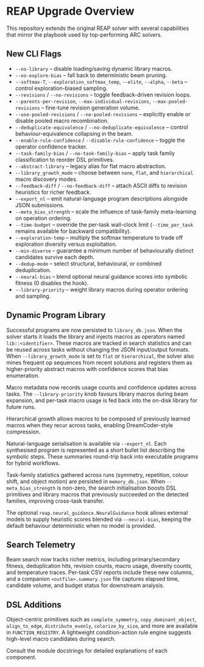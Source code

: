 # REAP Upgrade Overview

This repository extends the original REAP solver with several capabilities that
mirror the playbook used by top-performing ARC solvers.

## New CLI Flags

- `--no-library` – disable loading/saving dynamic library macros.
- `--no-explore-bias` – fall back to deterministic beam pruning.
- `--softmax-T`, `--exploration_softmax_temp`, `--elite`, `--alpha`, `--beta`
  – control exploration-biased sampling.
- `--revisions` / `--no-revisions` – toggle feedback-driven revision loops.
- `--parents-per-revision`, `--max-individual-revisions`,
  `--max-pooled-revisions` – fine-tune revision generation volume.
- `--use-pooled-revisions` / `--no-pooled-revisions` – explicitly enable or
  disable pooled macro recombination.
- `--deduplicate-equivalence` / `--no-deduplicate-equivalence` – control
  behaviour-equivalence collapsing in the beam.
- `--enable-rule-confidence` / `--disable-rule-confidence` – toggle the
  operator confidence tracker.
- `--task-family-bias` / `--no-task-family-bias` – apply task family
  classification to reorder DSL primitives.
- `--abstract-library` – legacy alias for flat macro abstraction.
- `--library_growth_mode` – choose between `none`, `flat`, and `hierarchical`
  macro discovery modes.
- `--feedback-diff` / `--no-feedback-diff` – attach ASCII diffs to revision
  heuristics for richer feedback.
- `--export_nl` – emit natural-language program descriptions alongside JSON
  submissions.
- `--meta_bias_strength` – scale the influence of task-family meta-learning on
  operation ordering.
- `--time-budget` – override the per-task wall-clock limit (`--time_per_task`
  remains available for backward compatibility).
- `--exploration-temp` – multiply the softmax temperature to trade off
  exploration diversity versus exploitation.
- `--min-diverse` – guarantee a minimum number of behaviourally distinct
  candidates survive each depth.
- `--dedup-mode` – select structural, behavioural, or combined deduplication.
- `--neural-bias` – blend optional neural guidance scores into symbolic
  fitness (0 disables the hook).
- `--library-priority` – weight library macros during operator ordering and
  sampling.

## Dynamic Program Library

Successful programs are now persisted to `library_db.json`. When the solver
starts it loads the library and injects macros as operators named
`lib::<identifier>`. These macros are tracked in search statistics and can be
reused across tasks without changing the JSON input/output formats. When
`--library_growth_mode` is set to `flat` or `hierarchical`, the solver also
mines frequent op sequences from recent solutions and registers them as
higher-priority abstract macros with confidence scores that bias enumeration.

Macro metadata now records usage counts and confidence updates across tasks.
The `--library-priority` knob favours library macros during beam expansion, and
per-task macro usage is fed back into the on-disk library for future runs.

Hierarchical growth allows macros to be composed of previously learned macros
when they recur across tasks, enabling DreamCoder-style compression.

Natural-language serialisation is available via `--export_nl`. Each synthesised
program is represented as a short bullet list describing the symbolic steps.
These summaries round-trip back into executable programs for hybrid workflows.

Task-family statistics gathered across runs (symmetry, repetition, colour
shift, and object motion) are persisted in `memory_db.json`. When
`--meta_bias_strength` is non-zero, the search initialisation boosts DSL
primitives and library macros that previously succeeded on the detected
families, improving cross-task transfer.

The optional `reap.neural_guidance.NeuralGuidance` hook allows external models
to supply heuristic scores blended via `--neural-bias`, keeping the default
behaviour deterministic when no model is provided.

## Search Telemetry

Beam search now tracks richer metrics, including primary/secondary fitness,
deduplication hits, revision counts, macro usage, diversity counts, and
temperature traces. Per-task CSV reports include these new columns, and a
companion `<outfile>.summary.json` file captures elapsed time, candidate volume,
and budget status for downstream analysis.

## DSL Additions

Object-centric primitives such as `complete_symmetry`, `copy_dominant_object`,
`align_to_edge`, `distribute_evenly`, `colorize_by_size`, and more are available
in `FUNCTION_REGISTRY`. A lightweight condition-action rule engine suggests
high-level macro candidates during search.

Consult the module docstrings for detailed explanations of each component.
